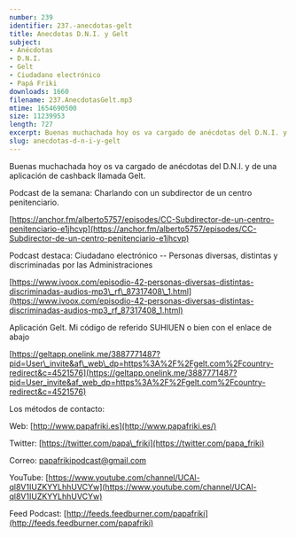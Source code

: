 ```yaml
---
number: 239
identifier: 237.-anecdotas-gelt
title: Anecdotas D.N.I. y Gelt
subject:
- Anécdotas
- D.N.I.
- Gelt
- Ciudadano electrónico
- Papá Friki
downloads: 1660
filename: 237.AnecdotasGelt.mp3
mtime: 1654690500
size: 11239953
length: 727
excerpt: Buenas muchachada hoy os va cargado de anécdotas del D.N.I. y de una aplicación de cashback llamada Gelt.
slug: anecdotas-d-n-i-y-gelt
---
```

Buenas muchachada hoy os va cargado de anécdotas del D.N.I. y de una aplicación de cashback llamada Gelt.

Podcast de la semana: Charlando con un subdirector de un centro penitenciario.

[https://anchor.fm/alberto5757/episodes/CC-Subdirector-de-un-centro-penitenciario-e1jhcvp](https://anchor.fm/alberto5757/episodes/CC-Subdirector-de-un-centro-penitenciario-e1jhcvp)

Podcast destaca: Ciudadano electrónico -- Personas diversas, distintas y discriminadas por las Administraciones

[https://www.ivoox.com/episodio-42-personas-diversas-distintas-discriminadas-audios-mp3\_rf\_87317408\_1.html](https://www.ivoox.com/episodio-42-personas-diversas-distintas-discriminadas-audios-mp3_rf_87317408_1.html)

Aplicación Gelt. Mi código de referido SUHIUEN o bien con el enlace de abajo

[
](https://geltapp.onelink.me/3887771487?pid=User_invite&af_web_dp=https%3A%2F%2Fgelt.com%2Fcountry-redirect&c=4521576)

[https://geltapp.onelink.me/3887771487?pid=User\_invite&af\_web\_dp=https%3A%2F%2Fgelt.com%2Fcountry-redirect&c=4521576](https://geltapp.onelink.me/3887771487?pid=User_invite&af_web_dp=https%3A%2F%2Fgelt.com%2Fcountry-redirect&c=4521576)

Los métodos de contacto:

Web: [http://www.papafriki.es](http://www.papafriki.es/)

Twitter: [https://twitter.com/papa\_friki](https://twitter.com/papa_friki)

Correo: [papafrikipodcast@gmail.com](https://archive.org/details/papafrikipodast@gmail.com)

YouTube: [https://www.youtube.com/channel/UCAl-ql8V1IUZKYYLhhUVCYw](https://www.youtube.com/channel/UCAl-ql8V1IUZKYYLhhUVCYw)

Feed Podcast: [http://feeds.feedburner.com/papafriki](http://feeds.feedburner.com/papafriki)